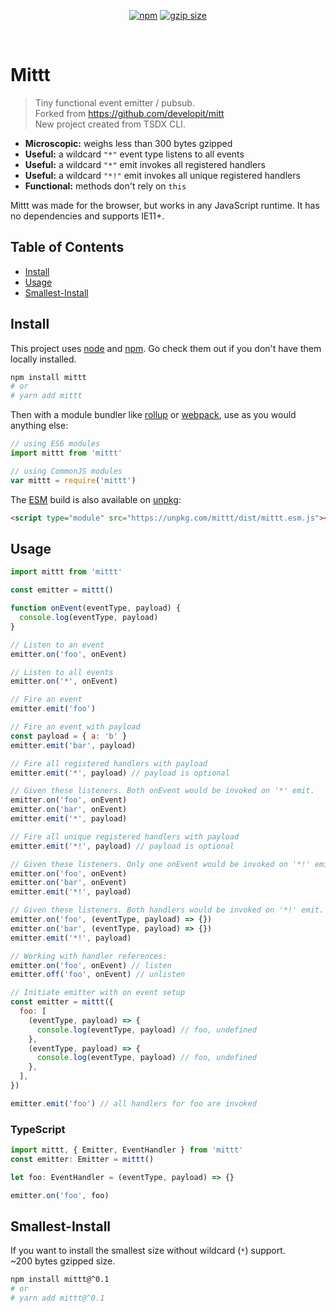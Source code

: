 <p align="center">

  <a href="https://www.npmjs.org/package/mittt">
  <img src="https://img.shields.io/npm/v/mittt.svg?style=flat" alt="npm"></a>   <a href="https://david-dm.org/kunukn/mittt"><img src="http://img.badgesize.io/https://unpkg.com/mittt/dist/mittt.cjs.production.min.js?compression=gzip" alt="gzip size">
</a>

</p>
<br/>

# Mittt

> Tiny functional event emitter / pubsub.<br/>
> Forked from https://github.com/developit/mitt<br/>
> New project created from TSDX CLI.

- **Microscopic:** weighs less than 300 bytes gzipped
- **Useful:** a wildcard `"*"` event type listens to all events
- **Useful:** a wildcard `"*"` emit invokes all registered handlers
- **Useful:** a wildcard `"*!"` emit invokes all unique registered handlers
- **Functional:** methods don't rely on `this`

Mittt was made for the browser, but works in any JavaScript runtime. It has no dependencies and supports IE11+.

## Table of Contents

- [Install](#install)
- [Usage](#usage)
- [Smallest-Install](#smallest-install)

## Install

This project uses [node](http://nodejs.org) and [npm](https://npmjs.com). Go check them out if you don't have them locally installed.

```sh
npm install mittt
# or
# yarn add mittt
```

Then with a module bundler like [rollup](http://rollupjs.org/) or [webpack](https://webpack.js.org/), use as you would anything else:

```javascript
// using ES6 modules
import mittt from 'mittt'

// using CommonJS modules
var mittt = require('mittt')
```

The [ESM](https://jakearchibald.com/2017/es-modules-in-browsers/) build is also available on [unpkg](https://unpkg.com):

```html
<script type="module" src="https://unpkg.com/mittt/dist/mittt.esm.js"></script>
```

## Usage

```js
import mittt from 'mittt'

const emitter = mittt()

function onEvent(eventType, payload) {
  console.log(eventType, payload)
}

// Listen to an event
emitter.on('foo', onEvent)

// Listen to all events
emitter.on('*', onEvent)

// Fire an event
emitter.emit('foo')

// Fire an event with payload
const payload = { a: 'b' }
emitter.emit('bar', payload)

// Fire all registered handlers with payload
emitter.emit('*', payload) // payload is optional

// Given these listeners. Both onEvent would be invoked on '*' emit.
emitter.on('foo', onEvent)
emitter.on('bar', onEvent)
emitter.emit('*', payload)

// Fire all unique registered handlers with payload
emitter.emit('*!', payload) // payload is optional

// Given these listeners. Only one onEvent would be invoked on '*!' emit.
emitter.on('foo', onEvent)
emitter.on('bar', onEvent)
emitter.emit('*!', payload)

// Given these listeners. Both handlers would be invoked on '*!' emit.
emitter.on('foo', (eventType, payload) => {})
emitter.on('bar', (eventType, payload) => {})
emitter.emit('*!', payload)

// Working with handler references:
emitter.on('foo', onEvent) // listen
emitter.off('foo', onEvent) // unlisten

// Initiate emitter with on event setup
const emitter = mittt({
  foo: [
    (eventType, payload) => {
      console.log(eventType, payload) // foo, undefined
    },
    (eventType, payload) => {
      console.log(eventType, payload) // foo, undefined
    },
  ],
})

emitter.emit('foo') // all handlers for foo are invoked
```

### TypeScript

```ts
import mittt, { Emitter, EventHandler } from 'mittt'
const emitter: Emitter = mittt()

let foo: EventHandler = (eventType, payload) => {}

emitter.on('foo', foo)
```

## Smallest-Install

If you want to install the smallest size without wildcard (`*`) support.<br/>
~200 bytes gzipped size.

```sh
npm install mittt@^0.1
# or
# yarn add mittt@^0.1
```
